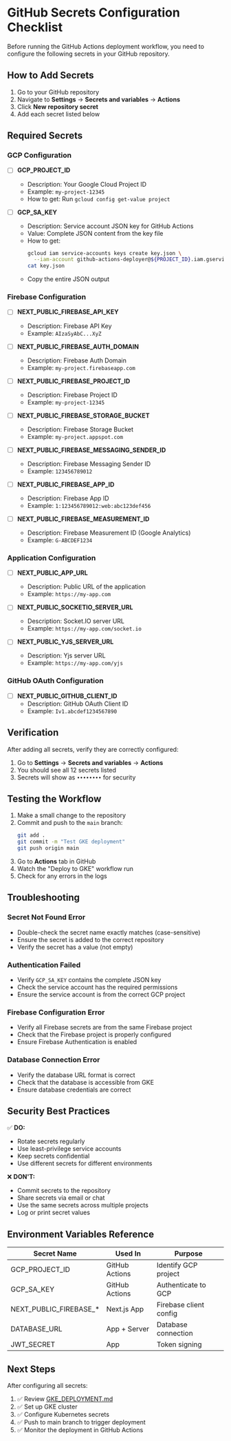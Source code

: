 # GitHub Secrets Configuration Checklist

Before running the GitHub Actions deployment workflow, you need to configure the following secrets in your GitHub repository.

## How to Add Secrets

1. Go to your GitHub repository
2. Navigate to **Settings** → **Secrets and variables** → **Actions**
3. Click **New repository secret**
4. Add each secret listed below

## Required Secrets

### GCP Configuration

- [ ] **GCP_PROJECT_ID**
  - Description: Your Google Cloud Project ID
  - Example: `my-project-12345`
  - How to get: Run `gcloud config get-value project`

- [ ] **GCP_SA_KEY**
  - Description: Service account JSON key for GitHub Actions
  - Value: Complete JSON content from the key file
  - How to get:
    ```bash
    gcloud iam service-accounts keys create key.json \
      --iam-account github-actions-deployer@${PROJECT_ID}.iam.gserviceaccount.com
    cat key.json
    ```
  - Copy the entire JSON output

### Firebase Configuration

- [ ] **NEXT_PUBLIC_FIREBASE_API_KEY**
  - Description: Firebase API Key
  - Example: `AIzaSyAbC...XyZ`

- [ ] **NEXT_PUBLIC_FIREBASE_AUTH_DOMAIN**
  - Description: Firebase Auth Domain
  - Example: `my-project.firebaseapp.com`

- [ ] **NEXT_PUBLIC_FIREBASE_PROJECT_ID**
  - Description: Firebase Project ID
  - Example: `my-project-12345`

- [ ] **NEXT_PUBLIC_FIREBASE_STORAGE_BUCKET**
  - Description: Firebase Storage Bucket
  - Example: `my-project.appspot.com`

- [ ] **NEXT_PUBLIC_FIREBASE_MESSAGING_SENDER_ID**
  - Description: Firebase Messaging Sender ID
  - Example: `123456789012`

- [ ] **NEXT_PUBLIC_FIREBASE_APP_ID**
  - Description: Firebase App ID
  - Example: `1:123456789012:web:abc123def456`

- [ ] **NEXT_PUBLIC_FIREBASE_MEASUREMENT_ID**
  - Description: Firebase Measurement ID (Google Analytics)
  - Example: `G-ABCDEF1234`

### Application Configuration

- [ ] **NEXT_PUBLIC_APP_URL**
  - Description: Public URL of the application
  - Example: `https://my-app.com`

- [ ] **NEXT_PUBLIC_SOCKETIO_SERVER_URL**
  - Description: Socket.IO server URL
  - Example: `https://my-app.com/socket.io`

- [ ] **NEXT_PUBLIC_YJS_SERVER_URL**
  - Description: Yjs server URL
  - Example: `https://my-app.com/yjs`

### GitHub OAuth Configuration

- [ ] **NEXT_PUBLIC_GITHUB_CLIENT_ID**
  - Description: GitHub OAuth Client ID
  - Example: `Iv1.abcdef1234567890`

## Verification

After adding all secrets, verify they are correctly configured:

1. Go to **Settings** → **Secrets and variables** → **Actions**
2. You should see all 12 secrets listed
3. Secrets will show as `••••••••` for security

## Testing the Workflow

1. Make a small change to the repository
2. Commit and push to the `main` branch:
   ```bash
   git add .
   git commit -m "Test GKE deployment"
   git push origin main
   ```
3. Go to **Actions** tab in GitHub
4. Watch the "Deploy to GKE" workflow run
5. Check for any errors in the logs

## Troubleshooting

### Secret Not Found Error
- Double-check the secret name exactly matches (case-sensitive)
- Ensure the secret is added to the correct repository
- Verify the secret has a value (not empty)

### Authentication Failed
- Verify `GCP_SA_KEY` contains the complete JSON key
- Check the service account has the required permissions
- Ensure the service account is from the correct GCP project

### Firebase Configuration Error
- Verify all Firebase secrets are from the same Firebase project
- Check that the Firebase project is properly configured
- Ensure Firebase Authentication is enabled

### Database Connection Error
- Verify the database URL format is correct
- Check that the database is accessible from GKE
- Ensure database credentials are correct

## Security Best Practices

✅ **DO:**
- Rotate secrets regularly
- Use least-privilege service accounts
- Keep secrets confidential
- Use different secrets for different environments

❌ **DON'T:**
- Commit secrets to the repository
- Share secrets via email or chat
- Use the same secrets across multiple projects
- Log or print secret values

## Environment Variables Reference

| Secret Name | Used In | Purpose |
|-------------|---------|---------|
| GCP_PROJECT_ID | GitHub Actions | Identify GCP project |
| GCP_SA_KEY | GitHub Actions | Authenticate to GCP |
| NEXT_PUBLIC_FIREBASE_* | Next.js App | Firebase client config |
| DATABASE_URL | App + Server | Database connection |
| JWT_SECRET | App | Token signing |

## Next Steps

After configuring all secrets:
1. ✅ Review [GKE_DEPLOYMENT.md](../GKE_DEPLOYMENT.md)
2. ✅ Set up GKE cluster
3. ✅ Configure Kubernetes secrets
4. ✅ Push to main branch to trigger deployment
5. ✅ Monitor the deployment in GitHub Actions
